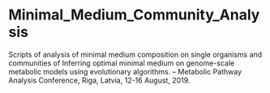 # Minimal_Medium_Community_Analysis
Scripts of analysis of minimal medium composition on single organisms and communities of Inferring optimal minimal medium on genome-scale metabolic models using evolutionary algorithms. – Metabolic Pathway Analysis Conference, Riga, Latvia, 12-16 August, 2019.
